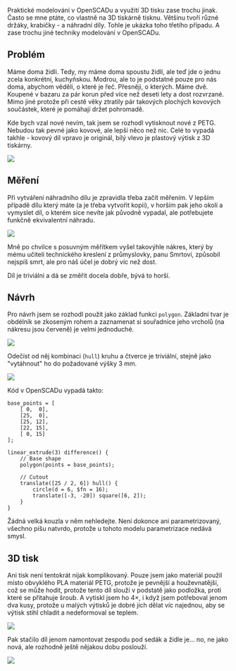 <!-- dcterms:title = Modrá židle: modelování zase trochu jinak -->
<!-- dcterms:abstract = Praktické modelování v OpenSCADu a využití 3D tisku zase trochu jinak. Často se mne ptáte, co vlastně na 3D tiskárně tisknu. Většinu tvoří různé držáky, krabičky - a náhradní díly. Tohle je ukázka toho třetího případu. A zase trochu jiné techniky modelování v OpenSCADu. -->
<!-- dcterms:creator = Michal Altair Valášek -->
<!-- x4w:coverUrl = /cover-pictures/20200406-modra-zidle.jpg -->
<!-- x4w:pictureUrl = /perex-pictures/20200406-modra-zidle.jpg -->
<!-- x4w:pictureWidth = 150 -->
<!-- x4w:pictureHeight = 150 -->
<!-- x4w:category = 3D tisk -->
<!-- dcterms:dateAccepted = 2020-04-06 -->

Praktické modelování v OpenSCADu a využití 3D tisku zase trochu jinak. Často se mne ptáte, co vlastně na 3D tiskárně tisknu. Většinu tvoří různé držáky, krabičky - a náhradní díly. Tohle je ukázka toho třetího případu. A zase trochu jiné techniky modelování v OpenSCADu.

## Problém

Máme doma židli. Tedy, my máme doma spoustu židlí, ale teď jde o jednu zcela konkrétní, kuchyňskou. Modrou, ale to je podstatné pouze pro nás doma, abychom věděli, o které je řeč. Přesněji, o kterých. Máme dvě. Koupené v bazaru za pár korun před více než deseti lety a dost rozvrzané. Mimo jiné protože při cestě věky ztratily pár takových plochých kovových součástek, které je pomáhají držet pohromadě.

Kde bych vzal nové nevím, tak jsem se rozhodl vytisknout nové z PETG. Nebudou tak pevné jako kovové, ale lepší něco než nic. Celé to vypadá takhle - kovový díl vpravo je originál, bílý vlevo je plastový výtisk z 3D tiskárny.

![](https://www.cdn.altairis.cz/Blog/2020/20200406-modra-zidle-01.jpg)

## Měření

Při vytváření náhradního dílu je zpravidla třeba začít měřením. V lepším případě dílu který máte (a je třeba vytvořit kopii), v horším pak jeho okolí a vymyslet díl, o kterém sice nevíte jak původně vypadal, ale potřebujete funkčně ekvivalentní náhradu.

![](https://www.cdn.altairis.cz/Blog/2020/20200406-modra-zidle-02.jpg)

Mně po chvilce s posuvným měřítkem vyšel takovýhle nákres, který by mému učiteli technického kreslení z průmyslovky, panu Smrtovi, způsobil nejspíš smrt, ale pro náš účel je dobrý víc než dost. 

Díl je triviální a dá se změřit docela dobře, bývá to horší.

## Návrh

Pro návrh jsem se rozhodl použít jako základ funkci `polygon`. Základní tvar je obdélník se zkoseným rohem a zaznamenat si souřadnice jeho vrcholů (na nákresu jsou červeně) je velmi jednoduché.

![](https://www.cdn.altairis.cz/Blog/2020/20200406-modra-zidle-03.png)

Odečíst od něj kombinaci (`hull`) kruhu a čtverce je triviální, stejně jako "vytáhnout" ho do požadované výšky 3 mm.

![](https://www.cdn.altairis.cz/Blog/2020/20200406-modra-zidle-04.png)

Kód v OpenSCADu vypadá takto:

```scad
base_points = [
    [ 0,  0],
    [25,  0],
    [25, 12],
    [22, 15],
    [ 0, 15]
];

linear_extrude(3) difference() {
    // Base shape
    polygon(points = base_points);
    
    // Cutout
    translate([25 / 2, 6]) hull() {
        circle(d = 6, $fn = 16);
        translate([-3, -20]) square([6, 2]);
    }
}
```

Žádná velká kouzla v něm nehledejte. Není dokonce ani parametrizovaný, všechno píšu natvrdo, protože u tohoto modelu parametrizace nedává smysl.

## 3D tisk

Ani tisk není tentokrát nijak komplikovaný. Pouze jsem jako materiál použil místo obvyklého PLA materiál PETG, protože je pevnější a houževnatější, což se může hodit, protože tento díl slouží v podstatě jako podložka, proti které se přitahuje šroub. A vytiskl jsem ho 4&times;, i když jsem potřeboval jenom dva kusy, protože u malých výtisků je dobré jich dělat víc najednou, aby se výtisk stihl chladit a nedeformoval se teplem.

![](https://www.cdn.altairis.cz/Blog/2020/20200406-modra-zidle-05.jpg)

Pak stačilo díl jenom namontovat zespodu pod sedák a židle je... no, ne jako nová, ale rozhodně ještě nějakou dobu poslouží.

![](https://www.cdn.altairis.cz/Blog/2020/20200406-modra-zidle-06.jpg)